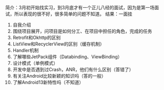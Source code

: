 简介：3月初开始找实习，到3月底才有一个正儿八经的面试，因为是第一场面试，所以表现的很不好，很多简单的问题不知道。
结果：一面挂

1. 自我介绍
2. 围绕项目展开，问项目是如何分工、在项目中担任的角色，完成的任务
3. Retrofit和Okhttp的区别
4. ListView和RecyclerView的区别（缓存机制）
5. Handler机制
6. 了解哪些JetPack组件（Databinding、ViewBinding）
7. 设计模式（单例模式）
8. 开发中是否遇到过Crash，ANR，他们有什么区别（答错了）
9. 有关注Android比较新颖的知识吗（答的一般）
10. 了解Android13新特性吗（不知道）

